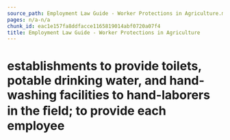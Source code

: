 ```yaml
---
source_path: Employment Law Guide - Worker Protections in Agriculture.md
pages: n/a-n/a
chunk_id: eac1e157fa8ddfacce1165819014abf0720a07f4
title: Employment Law Guide - Worker Protections in Agriculture
---
```

# establishments to provide toilets, potable drinking water, and hand-washing facilities to hand-laborers in the ﬁeld; to provide each employee
